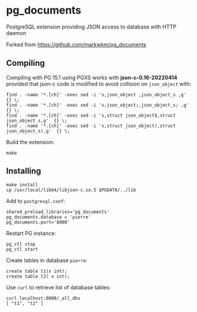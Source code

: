 # pg_documents

PostgreSQL extension providing JSON access to database with HTTP daemon 

Forked from https://github.com/markwkm/pg_documents

## Compiling

Compiling with PG 15.1 using PGXS works with **json-c-0.16-20220414** provided that json-c code is modified to avoid collision on `json_object` with:

```
find . -name '*.[ch]' -exec sed -i 's,json_object ,json_object_s ,g'  {} \;
find . -name '*.[ch]' -exec sed -i 's,json_object;,json_object_s; ,g'  {} \;
find . -name '*.[ch]' -exec sed -i 's,struct json_object$,struct json_object_s,g'  {} \;
find . -name '*.[ch]' -exec sed -i 's,struct json_object),struct json_object_s),g'  {} \;
```
Build the extension:
```
make
```
## Installing

```
make install
cp /usr/local/lib64/libjson-c.so.5 $PGDATA/../lib
```

Add to `postgresql.conf`:
```
shared_preload_libraries='pg_documents'
pg_documents.database = 'pierre'
pg_documents.port='8000'
```
Restart PG instance:
```
pg_ctl stop
pg_ctl start
```
Create tables in database `pierre`:
```
create table t1(x int);
create table t2( x int);
```

Use `curl` to retrieve list of database tables:

```
curl localhost:8000/_all_dbs
[ "t1", "t2" ]
```
